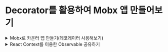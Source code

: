 # Decorator를 활용하여 Mobx 앱 만들어보기

<details>
<summary>Mobx로 카운터 앱 만들기(데코레이터 사용해보기)</summary>

### 데코레이터를 사용하여 카운터 앱 만들기
- Mobx 6 이전에는 observable, computed, action을 표시하기 위해 Es.next 데코레이터를 사용하도록 권장했다.
- 그러나 데코레이터는 현재 ES 표준이 아니며 표준화 과정에도 오랜 시간이 소요되고 있다.
- 또한 표준화되는 데코레이터는 기존의 시행되었던 방식과 다를 것으로 보인다.
- Mobx 6 에서는 호환성을 위해 데코레이터에서 벗어나 makeObservable / makeAutoObservable을 사용할 것을 권장한다.
- 그러나 기존의 많은 코드베이스와 온라인 문서 및 튜토리얼 자료에서 데코레이터를 상하고 있다.
- observable, action, computed와 같이 makeObservable의 주석으로 사용할 수 있는 것은 무엇이든 데코레이터로 사용할 수 있다는 것이 규칙이다.
  - Mobx 6 부터 데코레이터 사용을 지양하지만, 이미 너무 많은 코드베이스와 튜토리얼이 데코레이터를 사용하기에 mobx 6에서 데코레이터 사용법을 익혀두면 좋다.

### [데코레이터](https://ko.mobx.js.org/enabling-decorators.html) 지원 활성화하기
- Mobx를 사용하는 새로운 코드베이스는 언어의 공식 파트가 될 때까지 데코레이터를 사용하는 것을 권자앟지 않지만, 사용할 수는 있다.
- 변환을 위한 설정이 필요하므로 Babel 또는 Typescript를 사용해야 한다.

#### Typescript
- tsconfig.json에서 "experimentalDecorators": true 와 "useDefineForClassFields": true 컴파일러 옵션을 활성화

#### Babel 7
- npm i --save-dev @babel/plugin-proposal-class-properties @babel/plugin-proposal-decorators 로 데코레이터 지원 패키지를 설치한 후, babelrc 파일에서 활성화(순서를 지켜줘야 함)


### 자바스크립트에서 데코레이터 사용하는 법
- Mobx 6 이전에는 생성자에서 makeObservable(this) 호출이 요구되지 않았지만 6버전 이후로는 다르다.
- 해당 호출을 통해 데코레이터 구현이 더 간단해지고 호환성이 높아졌기 때문이다.
- observer : obervable state의 업데이트에 따라 컴포넌트를 자동으로 업데이트
```javascript
import React, { Component } from 'react'
import { observer } from 'mobx-react';

@observer
export class App extends Component {
  render() {
    const myCounter = this.props.counter;
    
    return (
      <div style={{ textAlign: 'center', padding: 16}}>
        카운트: {myCounter.count}
        <br/><br/>
        마이너스?: {myCounter.isNegative}
        <br/><br/>
        <button onClick={() => myCounter.increase()}>+</button>
        <button onClick={() => myCounter.decrease()}>-</button>
      </div>
    )
  }
}

export default App
```
</details>

<details>
<summary>React Context를 이용한 Observable 공유하기</summary>

- React Context는 전체 하위 트리와 observable을 공유하는 훌륭항 메커니즘이다.
- 현재 상태에서 mobx의 observable 값을 여러 컴포넌트에 주려면 아래와 같이 하면 된다.
```javascript
root.render(
  <React.StrictMode>
    <App myCounter={store} />
    <BComponent myCounter={store} />
    <CComponent myCounter={store} />
  </React.StrictMode>
)
```

- 하지만 위의 방법은 필요할 때마다 추가해줘야한다는 번거로움이 있다.
- 따라서 이러한 방법 대신 React Context를 이용하면 Provider로 감싼 전체 하위 트리의 컴포넌트에 observable을 공유할 수 있다.
```javascript
import { observer } from 'mobx-react-lite'
import { createContext, useContext } from "react"

const TimerContext = createContext<Timer>() // Context 생성

const TimerView = observer(() => { // Context에 있는 값을 가져와서 사용하기
  // 컨텍스트에서 타이머를 가져옴
  const timer = useContext(TimerContext) // 위의 타이머 정의를 참고
  return (
    <span>Seconds passed: {timer.secondsPassed}</span>
  )
})

ReactDOM.render( // Context Provider로 감싸주기
  <TimerContext.Provider value={new Timer()}> // 공유할 value 넣어주기
    <TimerView />
  </TimerContext.Provider>
)

/*
Provider의 값을 다른 값으로 바꾸지 않는 것이 좋다.
Mobx를 사용하면 공유되는 observable이 자동으로 업데이트 되므로 Provider의 값을 다른 값으로 바꿀 필요가 없다.
*/
```
[실습은 react-mobx-counter-app에서 진행](https://github.com/Dahoonkk/Studying_React/tree/main/react/react-mobx-counter-app)
</details>